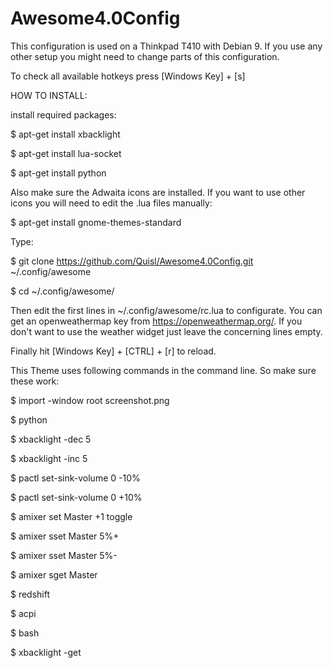 # Awesome4.0Config

This configuration is used on a Thinkpad T410 with Debian 9. If you use any other setup you might need to change parts of this configuration.

To check all available hotkeys press [Windows Key] + [s]

HOW TO INSTALL:


install required packages:


$ apt-get install xbacklight

$ apt-get install lua-socket

$ apt-get install python

Also make sure the Adwaita icons are installed. If you want to use other icons you will need to edit the .lua files manually:


$ apt-get install gnome-themes-standard


Type:


$ git clone https://github.com/Quisl/Awesome4.0Config.git ~/.config/awesome

$ cd ~/.config/awesome/


Then edit the first lines in ~/.config/awesome/rc.lua to configurate. You can get an openweathermap key from https://openweathermap.org/. If you don't want to use the weather widget just leave the concerning lines empty.

Finally hit [Windows Key] + [CTRL] + [r] to reload.


This Theme uses following commands in the command line. So make sure these work:

$ import -window root screenshot.png

$ python

$ xbacklight -dec 5

$ xbacklight -inc 5

$ pactl set-sink-volume 0 -10%

$ pactl set-sink-volume 0 +10%

$ amixer set Master +1 toggle

$ amixer sset Master 5%+

$ amixer sset Master 5%-

$ amixer sget Master

$ redshift

$ acpi

$ bash

$ xbacklight -get
